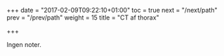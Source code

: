 +++
date = "2017-02-09T09:22:10+01:00"
toc = true
next = "/next/path"
prev = "/prev/path"
weight = 15
title = "CT af thorax"

+++

Ingen noter.
